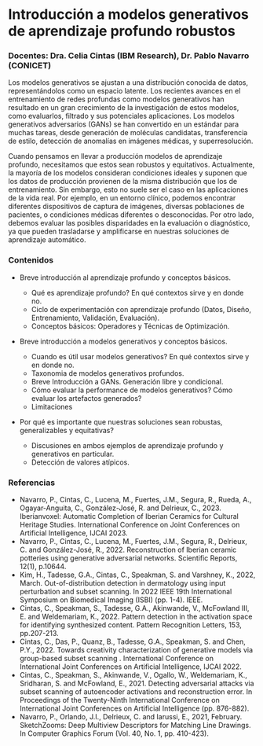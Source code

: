 # Introducción a modelos generativos de aprendizaje profundo robustos
### Docentes: Dra. Celia Cintas (IBM Research), Dr. Pablo Navarro (CONICET) 

Los modelos generativos se ajustan a una distribución conocida de datos, representándolos como un espacio latente. Los recientes avances en el entrenamiento de redes profundas como modelos generativos han resultado en un gran crecimiento de la investigación de estos modelos, como evaluarlos, filtrado y sus potenciales aplicaciones. Los modelos generativos adversarios (GANs) se han convertido en un estándar para muchas tareas, desde generación de moléculas candidatas, transferencia de estilo, detección de anomalías en imágenes médicas, y superresolución.

Cuando pensamos en llevar a producción modelos de aprendizaje profundo, necesitamos que estos sean robustos y equitativos. Actualmente, la mayoría de los modelos consideran condiciones ideales y suponen que los datos de producción provienen de la misma distribución que los de entrenamiento. Sin embargo, esto no suele ser el caso en las aplicaciones de la vida real. Por ejemplo, en un entorno clínico, podemos encontrar diferentes dispositivos de captura de imágenes, diversas poblaciones de pacientes, o condiciones médicas diferentes o desconocidas. Por otro lado, debemos evaluar las posibles disparidades en la evaluación o diagnóstico, ya que pueden trasladarse y amplificarse en nuestras soluciones de aprendizaje automático. 

### Contenidos

- Breve introducción al aprendizaje profundo y conceptos básicos.
  - Qué es aprendizaje profundo? En qué contextos sirve y en donde no.
  - Ciclo de experimentación con aprendizaje profundo (Datos, Diseño, Entrenamiento, Validación, Evaluación).
  - Conceptos básicos: Operadores y Técnicas de Optimización.

- Breve introducción a modelos generativos y conceptos básicos.
  - Cuando es útil usar modelos generativos?   En qué contextos sirve y en donde no.
  - Taxonomia de modelos generativos profundos.
  - Breve Introducción a GANs. Generación libre y condicional.
  - Cómo evaluar la performance de modelos generativos? Cómo evaluar los artefactos generados?
  - Limitaciones 

- Por qué es importante que nuestras soluciones sean robustas, generalizables y equitativas?
  - Discusiones en ambos ejemplos de aprendizaje profundo y generativos en particular.
  - Detección de valores atípicos.



### Referencias

- Navarro, P., Cintas, C., Lucena, M., Fuertes, J.M., Segura, R., Rueda, A., Ogayar-Anguita, C., González-José, R. and Delrieux, C., 2023. Iberianvoxel: Automatic Completion of Iberian Ceramics for Cultural Heritage Studies. International Conference on Joint Conferences on Artificial Intelligence, IJCAI 2023.
- Navarro, P., Cintas, C., Lucena, M., Fuertes, J.M., Segura, R., Delrieux, C. and González-José, R., 2022. Reconstruction of Iberian ceramic potteries using generative adversarial networks. Scientific Reports, 12(1), p.10644.
- Kim, H., Tadesse, G.A., Cintas, C., Speakman, S. and Varshney, K., 2022, March. Out-of-distribution detection in dermatology using input perturbation and subset scanning. In 2022 IEEE 19th International Symposium on Biomedical Imaging (ISBI) (pp. 1-4). IEEE.
- Cintas, C., Speakman, S., Tadesse, G.A., Akinwande, V., McFowland III, E. and Weldemariam, K., 2022. Pattern detection in the activation space for identifying synthesized content. Pattern Recognition Letters, 153, pp.207-213.
- Cintas, C., Das, P., Quanz, B., Tadesse, G.A., Speakman, S. and Chen, P.Y., 2022. Towards creativity characterization of generative models via group-based subset scanning . International Conference on International Joint Conferences on Artificial Intelligence, IJCAI 2022.
- Cintas, C., Speakman, S., Akinwande, V., Ogallo, W., Weldemariam, K., Sridharan, S. and McFowland, E., 2021. Detecting adversarial attacks via subset scanning of autoencoder activations and reconstruction error. In Proceedings of the Twenty-Ninth International Conference on International Joint Conferences on Artificial Intelligence (pp. 876-882).
- Navarro, P., Orlando, J.I., Delrieux, C. and Iarussi, E., 2021, February. SketchZooms: Deep Multiview Descriptors for Matching Line Drawings. In Computer Graphics Forum (Vol. 40, No. 1, pp. 410-423).

